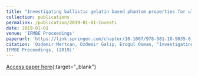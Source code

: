 ```yaml
---
title: "Investigating ballistic gelatin based phantom properties for ultrasound training"
collection: publications
permalink: /publication/2019-01-01-Investi
date: 2019-01-01
venue: 'IFMBE Proceedings'
paperurl: 'https://link.springer.com/chapter/10.1007/978-981-10-9035-6_145'
citation: 'Ozdemir Mertcan, Ozdemir Galip, Erogul Osman, "Investigating ballistic gelatin based phantom properties for ultrasound training"
IFMBE Proceedings, (2019)'
---
```

[Access paper here](https://link.springer.com/chapter/10.1007/978-981-10-9035-6_145){:target="_blank"}
